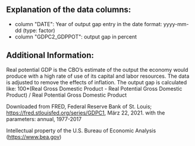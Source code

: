 ## Explanation of the data columns:
* column "DATE": Year of output gap entry in the date format: yyyy-mm-dd (type: factor)
* column "GDPC2_GDPPOT": output gap in percent
## Additional Information:
Real potential GDP is the CBO’s estimate of the output the economy would produce with a high rate of use of its capital and labor resources. 
The data is adjusted to remove the effects of inflation.
The output gap is calculated like: 100*(Real Gross Domestic Product - Real Potential Gross Domestic Product) / Real Potential Gross Domestic Product

Downloaded from FRED, Federal Reserve Bank of St. Louis; https://fred.stlouisfed.org/series/GDPC1, März 22, 2021. 
with the parameters: annual, 1977-2017

Intellectual property of the U.S. Bureau of Economic Analysis (https://www.bea.gov)
